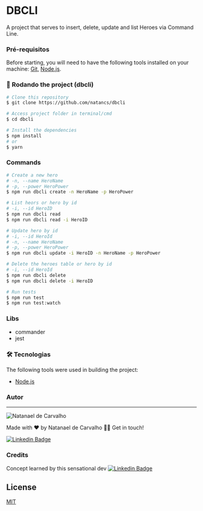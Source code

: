# DBCLI

A project that serves to insert, delete, update and list Heroes via Command Line.

### Pré-requisitos

Before starting, you will need to have the following tools installed on your machine:
[Git](https://git-scm.com), [Node.js](https://nodejs.org/en/).

### 🎲 Rodando the project (dbcli)

```bash
# Clone this repository
$ git clone https://github.com/natancs/dbcli

# Access project folder in terminal/cmd
$ cd dbcli

# Install the dependencies
$ npm install
# or
$ yarn
```

### Commands

```bash
# Create a new hero
# -n, --name HeroName
# -p, --power HeroPower
$ npm run dbcli create -n HeroName -p HeroPower

# List heors or hero by id
# -i, --id HeroID
$ npm run dbcli read
$ npm run dbcli read -i HeroID

# Update hero by id
# -i, --id HeroId
# -n, --name HeroName
# -p, --power HeroPower
$ npm run dbcli update -i HeroID -n HeroName -p HeroPower

# Delete the heroes table or hero by id
# -i, --id HeroId
$ npm run dbcli delete
$ npm run dbcli delete -i HeroID

# Run tests
$ npm run test
$ npm run test:watch
```

### Libs

- commander
- jest

### 🛠 Tecnologias

The following tools were used in building the project:

- [Node.js](https://nodejs.org/en/)

### Autor

---

![Natanael de Carvalho](https://media-exp1.licdn.com/dms/image/C4E03AQHjAgZP4nD4Fg/profile-displayphoto-shrink_200_200/0/1581989355764?e=1675900800&v=beta&t=edxQ4AoKqC2Z1lJ5RNGy3PaGpJ0ogkDOY-CRm7yIdjU)

Made with ❤️ by Natanael de Carvalho 👋🏽 Get in touch!

[![Linkedin Badge](https://img.shields.io/badge/-Natanael-blue?style=flat-square&logo=Linkedin&logoColor=white&link=https://www.linkedin.com/in/tgmarinho/)](https://www.linkedin.com/in/natanael-de-carvalho/)

### Credits

Concept learned by this sensational dev
[![Linkedin Badge](https://img.shields.io/badge/-Erick_Wendel-blue?style=flat-square&logo=Linkedin&logoColor=white&link=https://www.linkedin.com/in/tgmarinho/)](https://www.linkedin.com/in/erickwendel/)

## License

[MIT](https://choosealicense.com/licenses/mit/)

